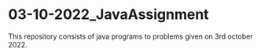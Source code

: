 # 03-10-2022_JavaAssignment
This repository consists of java programs to problems given on 3rd october 2022.
